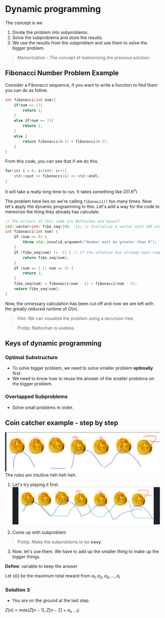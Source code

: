 # Dynamic programming
The concept is we
1. Divide the problem into subproblems.
2. Solve the subproblems and store the results.
3. We use the results from the subproblem and use them to solve the bigger problem.

> Memorization - The concept of memorizing the previous solution.

## Fibonacci Number Problem Example
Consider a Fibonacci sequence, if you want to write a function to find them you can do as follow.

```cpp
int fibonacci(int num){
    if(num == 1){
        return 1;
    }
    else if(num == 2){
        return 1;
    }
    else {
        return fibonacci(n-1) + fibonacci(n-2);
    }
}
```

From this code, you can see that if we do this.
```cpp
for(int i = 0; i<1000; i++){
    std::cout << fibonacci(i) << std::endl;
}
```
It will take a really long time to run. It takes something like $O(1.6^n)$

The problem here lies on we're calling ```fibonacci()``` too many times. Now let's apply the dynamic programming to this. Let's add a way for the code to memorize the thing they already has calculate.

```cpp
// The writers of this code are Nattochan and myself.
std::vector<int> fibo_seq(100, -1); // Initialize a vector with 100 elements set to -1
int fibonacci(int num) {
    if (num <= 0) {
        throw std::invalid_argument("Number must be greater than 0");
    }
    if (fibo_seq[num] != -1) { // If the solution has already been computed, then return that.
        return fibo_seq[num];
    }
    if (num == 1 || num == 2) {
        return 1;
    }
    fibo_seq[num] = fibonacci(num - 1) + fibonacci(num - 2);
    return fibo_seq[num];
}
```
Now, the unnessary calculation has been cut off and now we are left with the greatly reduced runtime of $O(n)$.

> Hint: We can visualize the problem using a recursion tree.

> Protip: Nattochan is useless.

## Keys of dynamic programming
### Optimal Substructure
- To solve bigger problem, we need to solve smaller problem **optimally** first.
- We need to know how to reuse the answer of the smaller problems on the bigger problem.
### Overlapped Subproblems
- Solve small problems in order.

## Coin catcher example - step by step
![Coin jump](image.png)
The rules are intuitive heh heh heh.

1. Let's try playing it first.
![Play](image-1.png)

2. Come up with subproblem
> Protip: Make the subproblems to be **easy**.

3. Now, let's use them. We have to add up the smaller thing to make up the bigger things.

**Define**: variable to keep the answer

Let x[i] be the maximum total reward from $a_1,a_2,a_3,...,a_i$

### Solution 3
- You are on the ground at the last step.

$Z(n)$ = $max(Z[n-1],Z[n-2]+a_{n-1})$



